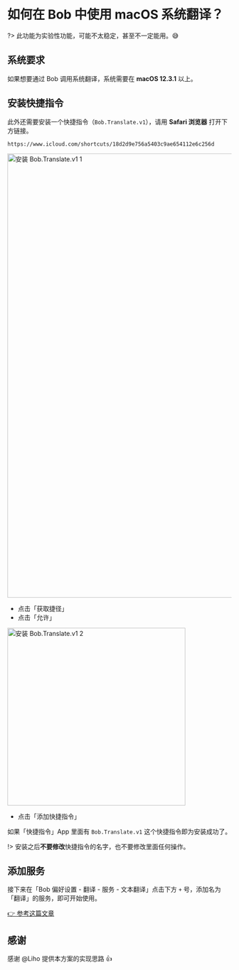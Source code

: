 # 如何在 Bob 中使用 macOS 系统翻译？

?> 此功能为实验性功能，可能不太稳定，甚至不一定能用。😅

## 系统要求

如果想要通过 Bob 调用系统翻译，系统需要在 **macOS 12.3.1** 以上。

## 安装快捷指令

此外还需要安装一个快捷指令（`Bob.Translate.v1`），请用 **Safari 浏览器** 打开下方链接。

```
https://www.icloud.com/shortcuts/18d2d9e756a5403c9ae654112e6c256d
```

<img src="https://cdn.jsdelivr.net/gh/ripperhe/oss@master/2022/0513/install_bob_translate_1.jpg" alt="安装 Bob.Translate.v1 1" width=1000 />

* 点击「获取捷径」
* 点击「允许」

<img src="https://cdn.jsdelivr.net/gh/ripperhe/oss@master/2022/0512/install_bob_translate_2.jpg" alt="安装 Bob.Translate.v1 2" width=400 />

* 点击「添加快捷指令」

如果「快捷指令」App 里面有 `Bob.Translate.v1` 这个快捷指令即为安装成功了。

!> 安装之后**不要修改**快捷指令的名字，也不要修改里面任何操作。

## 添加服务

接下来在「Bob 偏好设置 - 翻译 - 服务 - 文本翻译」点击下方 `+` 号，添加名为「翻译」的服务，即可开始使用。

[👉 参考这篇文章](/general/advance/service.md)

## 感谢

感谢 @Liho 提供本方案的实现思路 👍